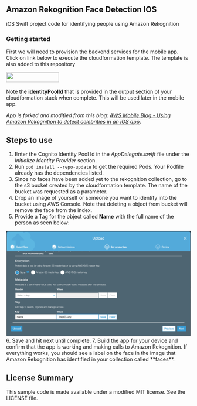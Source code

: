 
## Amazon Rekognition Face Detection IOS

iOS Swift project code for identifying people using Amazon Rekognition

### Getting started

First we will need to provision the backend services for the mobile app. Click on link below to execute the cloudformation template. The template is also added to this repository

<a href="https://console.aws.amazon.com/cloudformation/home?region=us-west-2#/stacks/new?stackName=rekognitionapp&amp;templateURL=https://rekognition-demo-app.s3.amazonaws.com/rekognitionapp.json"><img class="alignnone wp-image-1941 size-full" src="https://d2908q01vomqb2.cloudfront.net/0a57cb53ba59c46fc4b692527a38a87c78d84028/2018/10/17/cf-launch-stack.png" alt="" width="144" height="27"></a>

Note the **identityPoolId** that is provided in the output section of your cloudformation stack when complete. This will be used later in the mobile app.


*App is forked and modified from this blog: [AWS Mobile Blog - Using Amazon Rekognition to detect celebrities in an iOS app](https://aws.amazon.com/blogs/mobile/amazon-rekognition-detects-celebrities-in-ios-app/).*

## Steps to use

1. Enter the Cognito Identity Pool Id in the *AppDelegate.swift* file under the *Initialize Identity Provider* section. 
2. Run `pod install --repo-update` to get the required Pods. Your Podfile already has the dependencies listed.
3. Since no faces have been added yet to the rekognition collection, go to the s3 bucket created by the cloudformation template. The name of the bucket was requested as a parameter.
4. Drop an image of yourself or someone you want to identify into the bucket using AWS Console. Note that deleting a object from bucket will remove the face from the index.
5. Provide a Tag for the object called **Name** with the full name of the person as seen below:
<img class="alignnone wp-image-1941 size-full" src="https://github.com/krazers/amazon-rekognition-face-detection-ios/blob/master/s3objecttag.png?raw=true">
6. Save and hit next until complete.
7. Build the app for your device and confirm that the app is working and making calls to Amazon Rekognition. If everything works, you should see a label on the face in the image that Amazon Rekognition has identified in your collection called **faces**.

## License Summary

This sample code is made available under a modified MIT license. See the LICENSE file.
